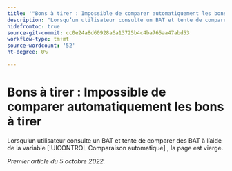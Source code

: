 ```yaml
---
title: '"Bons à tirer : Impossible de comparer automatiquement les bons à tirer'
description: "Lorsqu’un utilisateur consulte un BAT et tente de comparer des BAT à l’aide de l’outil de comparaison automatique, la page est vierge."
hidefromtoc: true
source-git-commit: cc0e24a8d60928a6a13725b4c4ba765aa47abd53
workflow-type: tm+mt
source-wordcount: '52'
ht-degree: 0%

---
```



# Bons à tirer : Impossible de comparer automatiquement les bons à tirer

<!--This issue is on both the WF and WFP TOCs-->

Lorsqu’un utilisateur consulte un BAT et tente de comparer des BAT à l’aide de la variable [!UICONTROL Comparaison automatique] , la page est vierge.

_Premier article du 5 octobre 2022._

